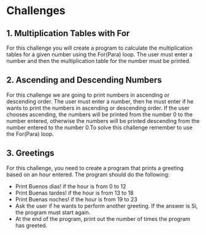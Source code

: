 # Challenges

## 1. Multiplication Tables with For

For this challenge you will create a program to calculate the multiplication tables for a given number using the For(Para) loop. The user must enter a number and then the multiplication table for the number must be printed.

## 2. Ascending and Descending Numbers

For this challenge we are going to print numbers in ascending or descending order. The user must enter a number, then he must enter if he wants to print the numbers in ascending or descending order. If the user chooses ascending, the numbers will be printed from the number 0 to the number entered, otherwise the numbers will be printed descending from the number entered to the number 0.To solve this challenge remember to use the For(Para) loop.

## 3. Greetings

For this challenge, you need to create a program that prints a greeting based on an hour entered. The program should do the following:

* Print Buenos dias! if the hour is from 0 to 12
* Print Buenas tardes! if the hour is from 13 to 18
* Print Buenas noches! if the hour is from 19 to 23
* Ask the user if he wants to perform another greeting. If the answer is Si, the program must start again.
* At the end of the program, print out the number of times the program has greeted.